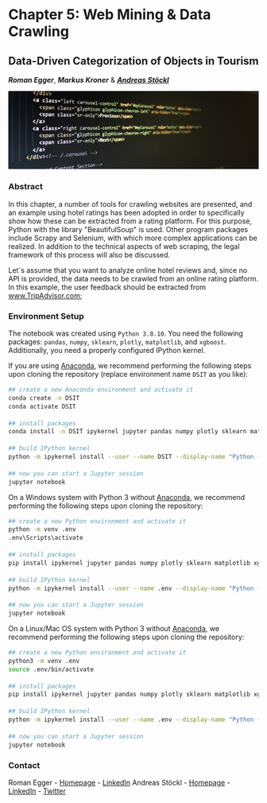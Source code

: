 # Chapter 5: Web Mining & Data Crawling
## Data-Driven Categorization of Objects in Tourism
***Roman Egger***, ***Markus Kroner*** & ***[Andreas Stöckl](https://github.com/astoeckl)***

![crawling.png](https://github.com/DataScience-in-Tourism/Chapter-5-Web-Mining-Data-Crawling/blob/main/crawling.png)

### Abstract

In this chapter, a number of tools for crawling websites are presented, and an example using hotel ratings has been adopted in order to specifically show how these can be extracted from a rating platform. For this purpose, Python with the library "BeautifulSoup" is used. Other program packages include Scrapy and Selenium, with which more complex applications can be realized. In addition to the technical aspects of web scraping, the legal framework of this process will also be discussed. 

Let´s assume that you want to analyze online hotel reviews and, since no API is provided,  the data needs to be crawled from an online rating platform. In this example, the user feedback should be extracted from www.TripAdvisor.com; 

### Environment Setup

The notebook was created using `Python 3.8.10`. You need the following packages: `pandas`, `numpy`, `sklearn`, `plotly`, `matplotlib`, and `xgboost`. Additionally, you need a properly configured IPython kernel.

If you are using [Anaconda](https://www.anaconda.com/), we recommend performing the following steps upon cloning the repository (replace environment name `DSIT` as you like):
```bash
## create a new Anaconda environment and activate it
conda create -n DSIT
conda activate DSIT

## install packages
conda install -n DSIT ipykernel jupyter pandas numpy plotly sklearn matplotlib xgboost

## build IPython kernel
python -m ipykernel install --user --name DSIT --display-name "Python (Data Science in Tourism)"

## now you can start a Jupyter session
jupyter notebook
```

On a Windows system with Python 3 without [Anaconda](https://www.anaconda.com/), we recommend performing the following steps upon cloning the repository:
```bash
## create a new Python environment and activate it
python -m venv .env
.env\Scripts\activate

## install packages
pip install ipykernel jupyter pandas numpy plotly sklearn matplotlib xgboost

## build IPython kernel
python -m ipykernel install --user --name .env --display-name "Python (Data Science in Tourism)"

## now you can start a Jupyter session
jupyter notebook
```

On a Linux/Mac OS system with Python 3 without [Anaconda](https://www.anaconda.com/), we recommend performing the following steps upon cloning the repository:
```bash
## create a new Python environment and activate it
python3 -m venv .env
source .env/bin/activate

## install packages
pip install ipykernel jupyter pandas numpy plotly sklearn matplotlib xgboost

## build IPython kernel
python -m ipykernel install --user --name .env --display-name "Python (Data Science in Tourism)"

## now you can start a Jupyter session
jupyter notebook
```

### Contact
Roman Egger - [Homepage](http://www.smartvisions.at/) - [LinkedIn](https://www.linkedin.com/in/prof-dr-roman-egger-b645601/)
Andreas Stöckl - [Homepage](http://www.stoeckl.ai/) - [LinkedIn](https://www.linkedin.com/in/andreas-st%C3%B6ckl-57682113a/) - [Twitter](https://twitter.com/stoecklai)
